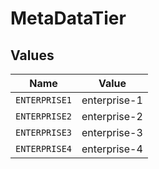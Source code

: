 # MetaDataTier


## Values

| Name          | Value         |
| ------------- | ------------- |
| `ENTERPRISE1` | enterprise-1  |
| `ENTERPRISE2` | enterprise-2  |
| `ENTERPRISE3` | enterprise-3  |
| `ENTERPRISE4` | enterprise-4  |